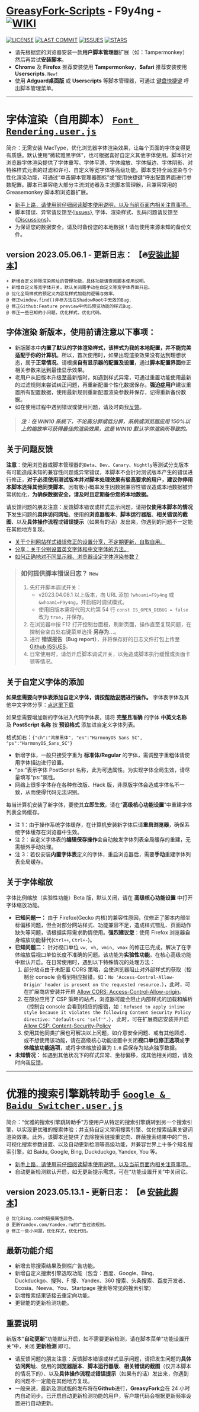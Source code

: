 # [**GreasyFork-Scripts**](https://f9y4ng.github.io/GreasyFork-Scripts/) - F9y4ng - [![WIKI](https://img.shields.io/badge/WIKI-GREASYFORK%20SCRIPTS-brightgreen.svg?logo=github "wiki")](https://github.com/F9y4ng/GreasyFork-Scripts/wiki)

[![LICENSE](https://img.shields.io/badge/License-GPL--3.0--only-blue.svg?style=for-the-badge&logo=github "LICENSE")](https://github.com/F9y4ng/GreasyFork-Scripts/blob/master/LICENSE) [![LAST COMMIT](https://img.shields.io/github/last-commit/F9y4ng/GreasyFork-Scripts?color=blue&logo=github&style=for-the-badge "LAST COMMIT")](https://github.com/F9y4ng/GreasyFork-Scripts/commits/master) [![ISSUES](https://img.shields.io/github/issues/F9y4ng/GreasyFork-Scripts?logo=github&style=for-the-badge "ISSUES")](https://github.com/F9y4ng/GreasyFork-Scripts/issues) [![STARS](https://img.shields.io/github/stars/F9y4ng/GreasyFork-Scripts?color=brightgreen&logo=github&style=for-the-badge "STARS")](https://github.com/F9y4ng/GreasyFork-Scripts/stargazers)

- 请先根据您的浏览器安装一款**用户脚本管理器**扩展（如：Tampermonkey）然后再尝试**安装脚本**。
- **Chrome** 及 **Firefox** 推荐安装使用 **Tampermonkey**，**Safari** 推荐安装使用 **Userscripts**. `New!`
- 使用 **Adguard桌面版** 或 **Userscripts** 等脚本管理器，可通过 [键盘快捷键](https://github.com/F9y4ng/GreasyFork-Scripts/wiki/%E5%AD%97%E4%BD%93%E6%B8%B2%E6%9F%93%EF%BC%88%E8%87%AA%E7%94%A8%E8%84%9A%E6%9C%AC%EF%BC%89#user-content-hotkey) 呼出脚本管理菜单。

---

# 字体渲染（自用脚本） [`Font Rendering.user.js`](https://github.com/F9y4ng/GreasyFork-Scripts/blob/master/Font%20Rendering.user.js)

简介：无需安装 MacType，优化浏览器字体渲染效果，让每个页面的字体变得更有质感。默认使用“微软雅黑字体”，也可根据喜好自定义其他字体使用。脚本针对浏览器字体渲染提供了字体重写、字体平滑、字体缩放、字体描边、字体阴影、对特殊样式元素的过滤和许可、自定义等宽字体等高级功能。脚本支持全局渲染与个性化渲染功能，可通过“单击脚本管理器图标”或“使用快捷键”呼出配置界面进行参数配置。脚本已兼容绝大部分主流浏览器及主流脚本管理器，且兼容常用的 Greasemonkey 脚本和浏览器扩展。

- [新手上路，请使用前仔细阅读脚本使用说明，以及当前页面内相关注意事项。](https://github.com/F9y4ng/GreasyFork-Scripts/wiki/%E5%AD%97%E4%BD%93%E6%B8%B2%E6%9F%93%EF%BC%88%E8%87%AA%E7%94%A8%E8%84%9A%E6%9C%AC%EF%BC%89)
- 脚本错误、异常请反馈至{[Issues](https://github.com/F9y4ng/GreasyFork-Scripts/issues)}, 字体、渲染样式、乱码问题请反馈至{[Discussions](https://github.com/F9y4ng/GreasyFork-Scripts/discussions/categories/%E9%97%AE%E7%AD%94%E4%B8%93%E5%8C%BA-question-answer)}。
- 为保证您的数据安全，请及时备份您的本地数据！请勿使用来源未知的备份文件。

## version 2023.05.06.1 - 更新日志： 【🔥[安装此脚本](https://github.com/F9y4ng/GreasyFork-Scripts/raw/master/Font%20Rendering.user.js)】

```log
+ 新增自定义排除渲染网址的管理功能，具体功能请查阅脚本使用说明。
+ 新增自定义等宽字体开关，默认关闭需手动在自定义等宽字体界面开启。
@ 优化全局样式的预定义内容及样式加载的逻辑与效率。
@ 修正window.find()非标方法在ShadowRoot中无效的Bug.
@ 修正Github:Feature preview中代码预览功能的样式Bug.
@ 修正一些已知的小问题，优化样式，优化代码。
```

## **字体渲染** 新版本，使用前请注意以下事项：

- 新版脚本中**内置了默认的字体渲染样式，该样式为我的本地配置，并不能完美适配于你的计算机**。所以，首次使用时，如果出现渲染效果没有达到理想状态，属于**正常情况**。请根据**自有显示器的配置及设置**，通过**脚本配置界面**修正相关参数来达到最佳显示效果。
- 老用户从旧版本升级至最新版时，如遇到样式异常，可通过重置功能使用最新的过滤规则来尝试纠正问题，再重新配置个性化数据保存。**强迫症用户**建议重置所有配置数据，使用最新规则重新配置渲染参数并保存，记得重新备份数据。
- 如在使用过程中遇到错误或使用问题，请及时向我[反馈](https://github.com/F9y4ng/GreasyFork-Scripts/issues)。

> ##### 注：在 WIN10 系统下，不论高分屏或低分屏，系统或浏览器应用 150%以上的缩放率可获得最佳的渲染效果，这是 WIN10 默认字体渲染所导致的。

## 关于问题反馈

**注意**：使用浏览器或脚本管理器的`Beta`、`Dev`、`Canary`、`Nightly`等测试分支版本有可能造成未知的兼容性问题或异常错误，本脚本不会针对测试版本产生的错误进行修正，**对于必须使用测试版本并对脚本处理效果有极高要求的用户，建议你停用本脚本选择其他同类脚本**。因有极小概率发生因数据兼容性错误造成本地数据被异常初始化，**为确保数据安全，请及时且定期备份您的本地数据。**

请反馈问题的朋友注意：反馈脚本错误或样式显示问题，请把**仅使用本脚本的情况下**发生问题的**具体访问网址**、使用的**浏览器版本**、**脚本运行器版**、**相关错误的截图**、以及**具体操作流程**或**错误提示**（如果有的话）发出来，你遇到的问题不一定能在其他地方复现。

- [关于个别网站样式错误修正的设置分享，不定期更新，自取自用。](https://github.com/F9y4ng/GreasyFork-Scripts/discussions/42)
- [分享：关于分别设置英文字体和中文字体的方法。](https://github.com/F9y4ng/GreasyFork-Scripts/discussions/83)
- [如何正确地对不同显示器、浏览器设定字体渲染参数？](https://github.com/F9y4ng/GreasyFork-Scripts/discussions/160)

> ### 如何提供脚本错误日志？ `New`
>
> 1. 先打开脚本调试开关：
>    - v2023.04.08.1 以上版本，向 URL 添加 `?whoami=F9y4ng` 或 `&whoami=F9y4ng`，开启临时调试模式。
>    - 使用旧版本需将代码大约第 54 行 `const IS_OPEN_DEBUG = false` 改为 `true`，并保存。
> 2. 在浏览器中按 F12 打开控制台面板，刷新页面，操作直至复现问题，在控制台空白处右键菜单选择 **另存为...**。
> 3. 进行 **错误报告（Bug report）**，并将保存好的日志文件打包上传至 [Github ISSUES](https://github.com/F9y4ng/GreasyFork-Scripts/issues)。
> 4. 日常使用时，请勿开启脚本调试开关，以免造成脚本执行缓慢或页面卡顿等情况。

## 关于自定义字体的添加

**如果您需要向字体表添加自定义字体，请按[帮助说明](https://github.com/F9y4ng/GreasyFork-Scripts/discussions/64)进行操作。** 字体表字体及其他中文字体分享：[点这里下载](https://github.com/F9y4ng/GreasyFork-Scripts/discussions/46)

如果您需要增加新的字体进入代码字体表，请将 **完整且准确** 的字体 **中英文名称** 及 **PostScript 名称** 按 **预设格式** 添加进自定义字体列表。

格式如右：`{"ch":"鸿蒙黑体", "en":"HarmonyOS Sans SC", "ps":"HarmonyOS_Sans_SC"}`

- 新增字体，一般只接受字重为 **标准体/Regular** 的字体，需调整字重粗体请使用字体描边进行设置。
- “ps:”表示字体 PostScript 名称，此为可选属性。为实现字体全局生效，请尽量填写"ps:"属性。
- 网络上很多字体存在各种修改版、Hack 版，非原版字体会造成字体名不一致，从而使得代码无法识别。

每当计算机安装了新字体，要使其**立即生效**，请在“**高级核心功能设置**”中重建字体列表全局缓存。

- 注 1：由于操作系统字体缓存，在计算机安装新字体后请**重启浏览器**，确保系统字体缓存在浏览器中生效。
- 注 2：自定义字体表的**编辑保存操作**会自动触发字体列表全局缓存的重建，无需额外手动处理。
- 注 3：若仅安装**内置字体表**定义的字体，重启浏览器后，需要**手动**重建字体列表全局缓存。

## 关于字体缩放

字体比例缩放（实验性功能）Beta 版，默认关闭，请在 **高级核心功能设置** 中打开字体缩放功能。

- **已知问题一：** 由于 Firefox(Gecko 内核)的兼容性原因，仅修正了脚本内部坐标偏移问题，但会对部分网站样式、功能兼容不足，造成样式错乱、页面动作缺失等问题，请根据实际需求酌情使用。**强烈建议您**：使用 Firefox 浏览器自身缩放功能替代(`Ctrl++`, `Ctrl+-`)。
- **已知问题二：** 针对视口单位 `vw, vh, vmin, vmax` 的修正已完成，解决了在字体缩放后视口单位长度不准确的问题。该功能为**实验性功能**，在核心高级功能中默认开启。在日常使用时，遇到以下特殊情况的处理方法：
  1. 部分站点由于未配置 CORS 策略，会使浏览器阻止对外部样式的获取（控制台 console 会看到相应报错，如：`No 'Access-Control-Allow-Origin' header is present on the requested resource.`），此时，可在扩展商店安装并开启 [Allow CORS: Access-Control-Allow-origin](https://chrome.google.com/webstore/detail/allow-cors-access-control/lhobafahddgcelffkeicbaginigeejlf)。
  2. 在部分应用了 CSP 策略的站点，浏览器可能会阻止内部样式的加载和解析（控制台 console 会看到相应的报错，如：`Refused to apply inline style because it violates the following Content Security Policy directive: "default-src 'self'".`），此时，可在扩展商店安装并开启 [Allow CSP: Content-Security-Policy](https://chrome.google.com/webstore/detail/allow-csp-content-securit/hnojoemndpdjofcdaonbefcfecpjfflh)
  3. 使用其他同类扩展也可解决以上问题，如介意安全问题、或有其他顾虑、或不想使用该功能，请在高级核心功能设置中关闭**视口单位修正选项**或**字体缩放功能选项**，或将字体缩放设置为 `1.0` 后保存为站点独享数据。
- **未知情况：** 如遇到其他状况下的样式异常、坐标偏移，或其他相关问题，请及时向我[反馈](https://github.com/F9y4ng/GreasyFork-Scripts/issues)。

---

# 优雅的搜索引擎跳转助手 [`Google & Baidu Switcher.user.js`](https://github.com/F9y4ng/GreasyFork-Scripts/blob/master/Google%20%26%20Baidu%20Switcher.user.js)

简介：“优雅的搜索引擎跳转助手”方便用户从特定的搜索引擎跳转到另一个搜索引擎，以实现更优雅的搜索体验；并支持自定义常用搜索引擎、优化搜索结果关键词渲染效果。此外，该脚本还提供了去除搜索链接重定向、屏蔽搜索结果中的广告、可视化搜索参数设置、以及自动更新检测等高级功能，并兼容世界上十多个知名搜索引擎，如 Baidu, Google, Bing, Duckduckgo, Yandex, You 等。

- [新手上路，请使用前仔细阅读脚本使用说明，以及当前页面内相关注意事项。](https://github.com/F9y4ng/GreasyFork-Scripts/wiki/%E4%BC%98%E9%9B%85%E7%9A%84%E6%90%9C%E7%B4%A2%E5%BC%95%E6%93%8E%E8%B7%B3%E8%BD%AC%E5%8A%A9%E6%89%8B)
- 自动更新检测默认开启，如无更新提示需求，可在“功能设置开关”中关闭它。

## version 2023.05.13.1 - 更新日志： 【🔥 [安装此脚本](https://github.com/F9y4ng/GreasyFork-Scripts/raw/master/Google%20%26%20Baidu%20Switcher.user.js)】

```log
@ 优化Bing.com的链接属性颜色。
@ 更新Yandex.com/Yandex.ru的广告过滤规则。
@ 修正一些小问题，优化样式，优化代码。
```

## 最新功能介绍

- 新增去除搜索结果及侧栏广告功能。
- 新增自定义搜索引擎选取功能（包含：百度、Google、Bing、Duckduckgo、搜狗、F 搜、Yandex、360 搜索、头条搜索、百度开发者、Ecosia、Neeva、You、Startpage 搜索等常见的搜索引擎）
- 新增搜索结果链接去重定向功能。
- 更智能的更新检测功能。

## 重要说明

新版本“**自动更新**”功能默认开启，如不需要更新检测，请在脚本菜单“功能设置开关”中，关闭 **更新检测** 即可。

- 请反馈问题的朋友注意：反馈脚本错误或样式显示问题，请把发生问题的**具体访问网址**、使用的**浏览器版本**、**脚本运行器版**、**相关错误的截图**（仅开本脚本的情况下的）、以及**具体操作流程**或**错误提示**（如果有的话）发出来，你遇到的问题不一定能在其他地方复现。
- 一般来说，最新及测试版的发布将在**Github**进行，**GreasyFork**会在 24 小时内自动同步。已开启自动更新检测功能的用户，客户端代码会根据更新频率设置进行自动更新。
